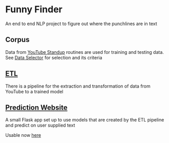 # Funny Finder

An end to end NLP project to figure out where the punchlines are in text

## Corpus

Data from [YouTube Standup](https://www.youtube.com/hashtag/standup) routines are used for training and testing data. See [Data Selector](./Data%20Selector/) for selection and its criteria

## [ETL](./ETL/)

There is a pipeline for the extraction and transformation of data from YouTube to a trained model

## [Prediction Website](./Webpage/)

A small Flask app set up to use models that are created by the ETL pipeline and predict on user supplied text

Usable now [here](https://funny-finder-cd-rhxat7iomq-uc.a.run.app)
